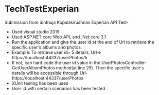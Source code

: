 # TechTestExperian
 
Submission from Sinthuja Kopalakirushnan
Experian API Test-

* Used visual studio 2019 
* Used ASP.NET core Web API, and .Net core 3.1
* Run the application and give the user id at the end of Url to retrieve the specific user's albums and photos. 
* Example: To retrieve user id= 5 details, Url=>  https://localhost:44337/userPhotos/5
* If not, can hard code the user id value in the UserPhotosController-GetUserAlbumPhotos method(at line 29). Then the specific user's details will be accessible through Url-https://localhost:44337/userPhotos  
* XUnit testing has been used
* User id with certain scenarios has been tested
